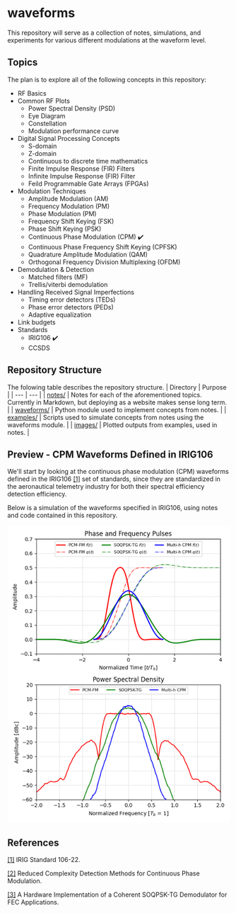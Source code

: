 # waveforms

This repository will serve as a collection of notes, simulations, and experiments for various different modulations at the waveform level.

## Topics
The plan is to explore all of the following concepts in this repository:
- RF Basics
- Common RF Plots
  - Power Spectral Density (PSD)
  - Eye Diagram
  - Constellation
  - Modulation performance curve
- Digital Signal Processing Concepts
  - S-domain
  - Z-domain
  - Continuous to discrete time mathematics
  - Finite Impulse Response (FIR) Filters
  - Infinite Impulse Response (FIR) Filter
  - Feild Programmable Gate Arrays (FPGAs)
- Modulation Techniques
  - Amplitude Modulation (AM)
  - Frequency Modulation (PM)
  - Phase Modulation (PM)
  - Frequency Shift Keying (FSK)
  - Phase Shift Keying (PSK)
  - Continuous Phase Modulation (CPM) ✔️
  - Continuous Phase Frequency Shift Keying (CPFSK)
  - Quadrature Amplitude Modulation (QAM)
  - Orthogonal Frequency Division Multiplexing (OFDM)
- Demodulation & Detection
  - Matched filters (MF)
  - Trellis/viterbi demodulation
- Handling Received Signal Imperfections
  - Timing error detectors (TEDs)
  - Phase error detectors (PEDs)
  - Adaptive equalization
- Link budgets
- Standards
  - IRIG106 ✔️
  - CCSDS

## Repository Structure

The folowing table describes the repository structure.
| Directory | Purpose |
| --- | --- |
| [notes/](./notes/) | Notes for each of the aforementioned topics.  Currently in Markdown, but deploying as a website makes sense long term. |
| [waveforms/](./waveforms/) | Python module used to implement concepts from notes. |
| [examples/](./examples/)   | Scripts used to simulate concepts from notes using the waveforms module. |
| [images/](./images/)   | Plotted outputs from examples, used in notes. |

## Preview - CPM Waveforms Defined in IRIG106
We'll start by looking at the continuous phase modulation (CPM) waveforms defined in the IRIG106 [[1]][irig106-22] set of standards, since they are standardized in the aeronautical telemetry industry for both their spectral efficiency detection efficiency.

Below is a simulation of the waveforms specified in IRIG106, using notes and code contained in this repository.

![IRIG106 Comparison](./images/irig106_waveform_comparison.png)



## References

[[1]][irig106-22]
IRIG Standard 106-22.

[[2]][reduced-cpm]
Reduced Complexity Detection Methods for Continuous Phase Modulation.

[[3]][fpga-soqpsk]
A Hardware Implementation of a Coherent SOQPSK-TG Demodulator for FEC Applications.




<!-- Reference links -->

[reduced-cpm]: https://scholarsarchive.byu.edu/cgi/viewcontent.cgi?article=1619&context=etd
[fpga-soqpsk]: https://core.ac.uk/download/pdf/213394311.pdf
[irig106-22]: https://www.irig106.org/docs/106-22/106-22_Telemetry_Standards.pdf